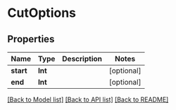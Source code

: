 # CutOptions

## Properties
Name | Type | Description | Notes
------------ | ------------- | ------------- | -------------
**start** | **Int** |  | [optional] 
**end** | **Int** |  | [optional] 

[[Back to Model list]](../README.md#documentation-for-models) [[Back to API list]](../README.md#documentation-for-api-endpoints) [[Back to README]](../README.md)


